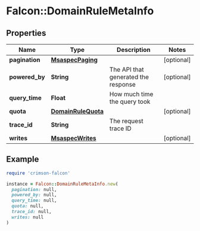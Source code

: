 # Falcon::DomainRuleMetaInfo

## Properties

| Name | Type | Description | Notes |
| ---- | ---- | ----------- | ----- |
| **pagination** | [**MsaspecPaging**](MsaspecPaging.md) |  | [optional] |
| **powered_by** | **String** | The API that generated the response | [optional] |
| **query_time** | **Float** | How much time the query took |  |
| **quota** | [**DomainRuleQuota**](DomainRuleQuota.md) |  | [optional] |
| **trace_id** | **String** | The request trace ID |  |
| **writes** | [**MsaspecWrites**](MsaspecWrites.md) |  | [optional] |

## Example

```ruby
require 'crimson-falcon'

instance = Falcon::DomainRuleMetaInfo.new(
  pagination: null,
  powered_by: null,
  query_time: null,
  quota: null,
  trace_id: null,
  writes: null
)
```

